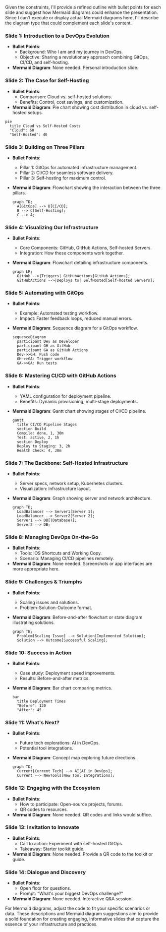 Given the constraints, I'll provide a refined outline with bullet points for each slide and suggest how Mermaid diagrams could enhance the presentation. Since I can't execute or display actual Mermaid diagrams here, I'll describe the diagram type that could complement each slide's content.

### Slide 1: Introduction to a DevOps Evolution
- **Bullet Points**:
  - Background: Who I am and my journey in DevOps.
  - Objective: Sharing a revolutionary approach combining GitOps, CI/CD, and self-hosting.
- **Mermaid Diagram**: None needed. Personal introduction slide.

### Slide 2: The Case for Self-Hosting
- **Bullet Points**:
  - Comparison: Cloud vs. self-hosted solutions.
  - Benefits: Control, cost savings, and customization.
- **Mermaid Diagram**: Pie chart showing cost distribution in cloud vs. self-hosted setups.

```mermaid
pie
  title Cloud vs Self-Hosted Costs
  "Cloud": 60
  "Self-Hosted": 40
```

### Slide 3: Building on Three Pillars
- **Bullet Points**:
  - Pillar 1: GitOps for automated infrastructure management.
  - Pillar 2: CI/CD for seamless software delivery.
  - Pillar 3: Self-hosting for maximum control.
- **Mermaid Diagram**: Flowchart showing the interaction between the three pillars.

  ```mermaid
  graph TD;
    A[GitOps] --> B[CI/CD];
    B --> C[Self-Hosting];
    C --> A;
  ```

### Slide 4: Visualizing Our Infrastructure
- **Bullet Points**:
  - Core Components: GitHub, GitHub Actions, Self-hosted Servers.
  - Integration: How these components work together.
- **Mermaid Diagram**: Flowchart detailing infrastructure components.

  ```mermaid
  graph LR;
    GitHub -->|Triggers| GitHubActions[GitHub Actions];
    GitHubActions -->|Deploys to| SelfHosted[Self-hosted Servers];
  ```

### Slide 5: Automating with GitOps
- **Bullet Points**:
  - Example: Automated testing workflow.
  - Impact: Faster feedback loops, reduced manual errors.
- **Mermaid Diagram**: Sequence diagram for a GitOps workflow.

  ```mermaid
  sequenceDiagram
    participant Dev as Developer
    participant GH as GitHub
    participant GA as GitHub Actions
    Dev->>GH: Push code
    GH->>GA: Trigger workflow
    GA->>GA: Run tests
  ```

### Slide 6: Mastering CI/CD with GitHub Actions
- **Bullet Points**:
  - YAML configuration for deployment pipeline.
  - Benefits: Dynamic provisioning, multi-stage deployments.
- **Mermaid Diagram**: Gantt chart showing stages of CI/CD pipeline.

  ```mermaid
  gantt
    title CI/CD Pipeline Stages
    section Build
    Compile: done, 1, 30m
    Test: active, 2, 1h
    section Deploy
    Deploy to Staging: 3, 2h
    Health Check: 4, 30m
  ```

### Slide 7: The Backbone: Self-Hosted Infrastructure
- **Bullet Points**:
  - Server specs, network setup, Kubernetes clusters.
  - Visualization: Infrastructure layout.
- **Mermaid Diagram**: Graph showing server and network architecture.

  ```mermaid
  graph TD;
    LoadBalancer --> Server1[Server 1];
    LoadBalancer --> Server2[Server 2];
    Server1 --> DB[(Database)];
    Server2 --> DB;
  ```

### Slide 8: Managing DevOps On-the-Go
- **Bullet Points**:
  - Tools: iOS Shortcuts and Working Copy.
  - Scenario: Managing CI/CD pipelines remotely.
- **Mermaid Diagram**: None needed. Screenshots or app interfaces are more appropriate here.

### Slide 9: Challenges & Triumphs
- **Bullet Points**:
  - Scaling issues and solutions.
  - Problem-Solution-Outcome format.
- **Mermaid Diagram**: Before-and-after flowchart or state diagram illustrating solutions.
 
  ```mermaid
  graph TB;
    Problem[Scaling Issue] --> Solution[Implemented Solution];
    Solution --> Outcome[Successful Scaling];
  ```

### Slide 10: Success in Action
- **Bullet Points**:
  - Case study: Deployment speed improvements.
  - Results: Before-and-after metrics.
- **Mermaid Diagram**: Bar chart comparing metrics.
 
  ```mermaid
  bar
    title Deployment Times
    "Before": 120
    "After": 45
  ```

### Slide 11: What's Next?
- **Bullet Points**:
  - Future tech explorations: AI in DevOps.
  - Potential tool integrations.
- **Mermaid Diagram**: Concept map exploring future directions.
 
  ```mermaid
  graph TD;
    Current[Current Tech] --> AI[AI in DevOps];
    Current --> NewTools[New Tool Integrations];
  ```

### Slide 12: Engaging with the Ecosystem
- **Bullet Points**:
  - How to participate: Open-source projects, forums.
  - QR codes to resources.
- **Mermaid Diagram**: None needed. QR codes and links would suffice.

### Slide 13: Invitation to Innovate
- **Bullet Points**:
  - Call to action: Experiment with self-hosted GitOps.
  - Takeaway: Starter toolkit guide.
- **Mermaid Diagram**: None needed. Provide a QR code to the toolkit or guide.

### Slide 14: Dialogue and Discovery
- **Bullet Points**:
  - Open floor for questions.
  - Prompt: "What's your biggest DevOps challenge?"
- **Mermaid Diagram**: None needed. Interactive Q&A session.

For Mermaid diagrams, adjust the code to fit your specific scenarios or data. These descriptions and Mermaid diagram suggestions aim to provide a solid foundation for creating engaging, informative slides that capture the essence of your infrastructure and practices.
